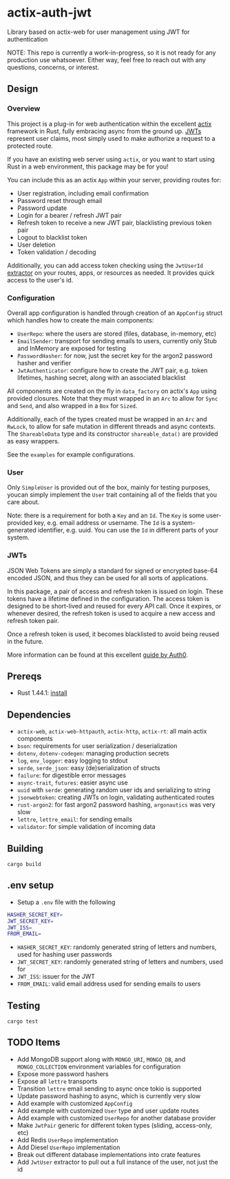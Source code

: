 # actix-auth-jwt

Library based on actix-web for user management using JWT for authentication

NOTE: This repo is currently a work-in-progress, so it is not ready for any 
production use whatsoever.  Either way, feel free to reach out with any
questions, concerns, or interest.

## Design

### Overview

This project is a plug-in for web authentication within the excellent
[actix](https://actix.rs/) framework in Rust, fully embracing async from the 
ground up.  [JWTs](https://jwt.io/) represent user claims, most simply used to
make authorize a request to a protected route.

If you have an existing web server using `actix`, or you want to start using
Rust in a web environment, this package may be for you!

You can include this as an actix `App` within your server, providing routes for:
* User registration, including email confirmation
* Password reset through email
* Password update
* Login for a bearer / refresh JWT pair
* Refresh token to receive a new JWT pair, blacklisting previous token pair
* Logout to blacklist token
* User deletion
* Token validation / decoding

Additionally, you can add access token checking using the `JwtUserId`
[extractor](https://actix.rs/docs/extractors/) on your routes, apps, or
resources as needed.  It provides quick access to the user's id.

### Configuration

Overall app configuration is handled through creation of an `AppConfig` struct
which handles how to create the main components:

* `UserRepo`: where the users are stored (files, database, in-memory, etc)
* `EmailSender`: transport for sending emails to users, currently only Stub and 
InMemory are exposed for testing
* `PasswordHasher`: for now, just the secret key for the argon2 password hasher
and verifier
* `JwtAuthenticator`: configure how to create the JWT pair, e.g. token
lifetimes, hashing secret, along with an associated blacklist

All components are created on the fly in `data_factory` on actix's `App` using
provided closures.  Note that they must wrapped in an `Arc` to allow for `Sync`
and `Send`, and also wrapped in a `Box` for `Sized`.

Additionally, each of the types created must be wrapped in an `Arc` and 
`RwLock`, to allow for safe mutation in different threads and async contexts.
The `ShareableData` type and its constructor `shareable_data()` are provided as
easy wrappers.

See the `examples` for example configurations.

### User

Only `SimpleUser` is provided out of the box, mainly for testing purposes,
youcan simply implement the `User` trait containing all of the fields that
you care about.

Note: there is a requirement for both a `Key` and an `Id`. The `Key` is some 
user-provided key, e.g. email address or username. The `Id` is a
system-generated identifier, e.g. uuid.  You can use the `Id` in different
parts of your system.

### JWTs

JSON Web Tokens are simply a standard for signed or encrypted base-64 encoded
JSON, and thus they can be used for all sorts of applications.

In this package, a pair of access and refresh token is issued on login.
These tokens have a lifetime defined in the configuration.  The access token is 
designed to be short-lived and reused for every API call.  Once it expires, or 
whenever desired, the refresh token is used to acquire a new access and refresh 
token pair.

Once a refresh token is used, it becomes blacklisted to avoid being reused
in the future.

More information can be found at this excellent
[guide by Auth0](https://auth0.com/blog/refresh-tokens-what-are-they-and-when-to-use-them/).

## Prereqs

* Rust 1.44.1: [install](https://www.rust-lang.org/tools/install)

## Dependencies

* `actix-web`, `actix-web-httpauth`, `actix-http`, `actix-rt`: all main actix components
* `bson`: requirements for user serialization / deserialization
* `dotenv`, `dotenv-codegen`: managing production secrets
* `log`, `env_logger`: easy logging to stdout
* `serde`, `serde_json`: easy (de)serialization of structs
* `failure`: for digestible error messages
* `async-trait`, `futures`: easier async use
* `uuid` with `serde`: generating random user ids and serializing to string
* `jsonwebtoken`: creating JWTs on login, validating authenticated routes
* `rust-argon2`: for fast argon2 password hashing, `argonautics` was very slow
* `lettre`, `lettre_email`: for sending emails
* `validator`: for simple validation of incoming data

## Building

`cargo build`

## .env setup

* Setup a `.env` file with the following
```bash
HASHER_SECRET_KEY=
JWT_SECRET_KEY=
JWT_ISS=
FROM_EMAIL=
```
* `HASHER_SECRET_KEY`: randomly generated string of letters and numbers,
used for hashing user passwords
* `JWT_SECRET_KEY`: randomly generated string of letters and numbers, used for
* `JWT_ISS`: issuer for the JWT
* `FROM_EMAIL`: valid email address used for sending emails to users

## Testing

`cargo test`

## TODO Items

* Add MongoDB support along with `MONGO_URI`, `MONGO_DB`, and `MONGO_COLLECTION`
environment variables for configuration
* Expose more password hashers
* Expose all `lettre` transports
* Transition `lettre` email sending to async once tokio is supported
* Update password hashing to async, which is currently very slow
* Add example with customized `AppConfig`
* Add example with customized `User` type and user update routes
* Add example with customized `UserRepo` for another database provider
* Make `JwtPair` generic for different token types (sliding, access-only, etc)
* Add Redis `UserRepo` implementation
* Add Diesel `UserRepo` implementation
* Break out different database implementations into crate features
* Add `JwtUser` extractor to pull out a full instance of the user, not just the id
